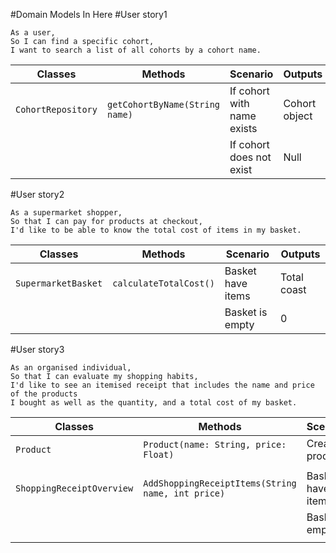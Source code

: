 #Domain Models In Here
#User story1
```
As a user,
So I can find a specific cohort,
I want to search a list of all cohorts by a cohort name.
```


| Classes            |                            Methods								    | Scenario                  | Outputs     |
|--------------------|----------------------------------------------------------------------|---------------------------|------------ |
| `CohortRepository` |             `getCohortByName(String name)`                           |If cohort with name exists |Cohort object|                   
|                    |                                                                      |If cohort does not exist   | Null        |

#User story2
```
As a supermarket shopper,
So that I can pay for products at checkout,
I'd like to be able to know the total cost of items in my basket.
```

| Classes            |                            Methods								    | Scenario                  | Outputs     |
|--------------------|----------------------------------------------------------------------|---------------------------|------------ |
| `SupermarketBasket`|              `calculateTotalCost()`                                  |Basket have items          |Total coast  |                   
|                    |                                                                      |Basket is empty            | 0           |

#User story3
```
As an organised individual,
So that I can evaluate my shopping habits,
I'd like to see an itemised receipt that includes the name and price of the products
I bought as well as the quantity, and a total cost of my basket.
```


| Classes                    |                            Methods								    | Scenario                  | Outputs         |
|----------------------------|----------------------------------------------------------------------|---------------------------|-----------------|
| `Product`                  |               `Product(name: String, price: Float)`                  | Create a product          |  Product object |
|                            |                                                                      |                           |                 |
| `ShoppingReceiptOverview`  |              `AddShoppingReceiptItems(String name, int price)`       |Basket have items          |  Receipt        |                    
|                            |                                                                      |Basket is empty            |  string message |
|                            |                                                                      |                           |                 |

